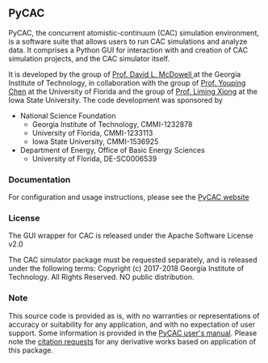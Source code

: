 ## PyCAC

PyCAC, the concurrent atomistic-continuum (CAC) simulation environment, is a software suite that allows users to run CAC simulations and analyze data. It comprises a Python GUI for interaction with and creation of CAC simulation projects, and the CAC simulator itself.

It is developed by the group of [Prof. David L. McDowell ](http://www.me.gatech.edu/faculty/mcdowell) at the Georgia Institute of Technology, in collaboration with the group of [Prof. Youping Chen](http://web.mae.ufl.edu/chenlab/) at the University of Florida and the group of [Prof. Liming Xiong](http://www.aere.iastate.edu/lmxiong/) at the Iowa State University. The code development was sponsored by

* National Science Foundation
	- Georgia Institute of Technology, CMMI-1232878
	- University of Florida, CMMI-1233113
	- Iowa State University, CMMI-1536925
* Department of Energy, Office of Basic Energy Sciences
	- University of Florida, DE-SC0006539

### Documentation

For configuration and usage instructions, please see the [PyCAC website](http://www.pycac.org/chapter4/)

### License

The GUI wrapper for CAC is released under the Apache Software License v2.0

The CAC simulator package must be requested separately, and is released under the following terms: 
Copyright (c) 2017-2018 Georgia Institute of Technology. All Rights Reserved.
NO public distribution.

### Note

This source code is provided as is, with no warranties or representations of accuracy or suitability for any application, and with no expectation of user support. Some information is provided in the [PyCAC user's manual](http://www.pycac.org). Please note the [citation requests](http://www.pycac.org/chapter1/ack-and-cite.html) for any derivative works based on application of this package.
